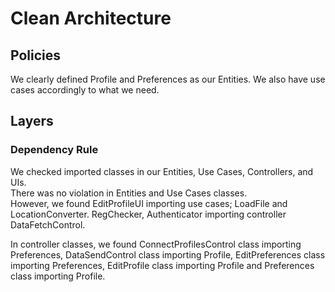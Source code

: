# Clean Architecture
## Policies
We clearly defined Profile and Preferences as our Entities. 
We also have use cases accordingly to what we need.

## Layers

### Dependency Rule
We checked imported classes in our Entities, Use Cases, Controllers, and UIs.  
There was no violation in Entities and Use Cases classes.  
However, we found EditProfileUI importing use cases; LoadFile and LocationConverter. 
RegChecker, Authenticator importing controller DataFetchControl. 

In controller classes, we found ConnectProfilesControl class importing Preferences,
DataSendControl class importing Profile, EditPreferences class importing Preferences, EditProfile class importing 
Profile and Preferences class importing Profile.